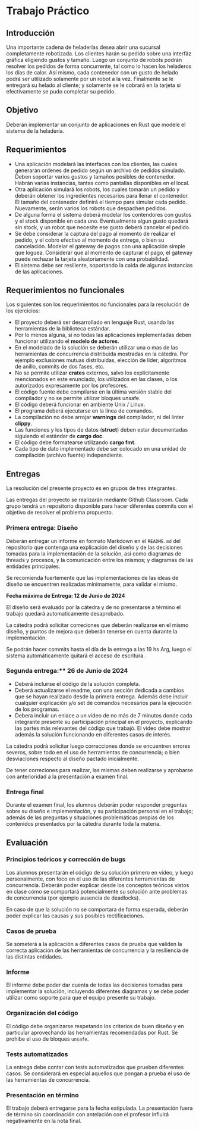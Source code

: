 # Trabajo Práctico

## Introducción

Una importante cadena de heladerías desea abrir una sucursal completamente robotizada.
Los clientes harán su pedido sobre una interfáz gráfica eligiendo gustos y tamaño. Luego un conjunto de robots podrán resolver los pedidos de forma concurrente, tal como lo hacen los heladeros los días de calor. Así mismo, cada contenedor con un gusto de helado podrá ser utilizado solamente por un robot a la vez. Finalmente se le entregará su helado al cliente; y solamente se le cobrará en la tarjeta si efectivamente se pudo completar su pedido. 

## Objetivo

Deberán implementar un conjunto de aplicaciones en Rust que modele el sistema de la heladería. 

## Requerimientos

- Una aplicación modelará las interfaces con los clientes, las cuales generarán ordenes de pedido según un archivo de pedidos simulado. Deben soportar varios gustos y tamaños posibles de contenedor. Habrán varias instancias, tantas como pantallas disponibles en el local.
- Otra aplicación simulará los robots, los cuales tomarán un pedido y deberán obtener los ingredientes necesarios para llenar el contenedor. El tamaño del contenedor definirá el tiempo para simular cada pedido. Nuevamente, serán varios los robots que despachen pedidos.
- De alguna forma el sistema deberá modelar los contendores con gustos y el stock disponible en cada uno. Eventualmente algun gusto quedará sin stock, y un robot que necesite ese gusto deberá cancelar el pedido. 
- Se debe considerar la captura del pago al momento de realizar el pedido, y el cobro efectivo al momento de entrega, o bien su cancelación. Modelar el gateway de pagos con una aplicación simple que loguea. Considerar que al momento de capturar el pago, el gateway puede rechazar la tarjeta aleatoriamente con una probabilidad. 
- El sistema debe ser resiliente, soportando la caida de algunas instancias de las aplicaciones.


## Requerimientos no funcionales

Los siguientes son los requerimientos no funcionales para la resolución de los ejercicios:

- El proyecto deberá ser desarrollado en lenguaje Rust, usando las herramientas de la biblioteca estándar.
- Por lo menos alguna, si no todas las aplicaciones implementadas deben funcionar utilizando el **modelo de actores**.
- En el modelado de la solución se deberán utilizar una o mas de las herramientas de concurrencia distribuida mostradas en la cátedra. Por ejemplo exclusiones mutuas distribuidas, elección de líder, algorítmos de anillo, commits de dos fases, etc.
- No se permite utilizar **crates** externos, salvo los explícitamente mencionados en este enunciado, los utilizados en las clases, o los autorizados expresamente por los profesores.
- El código fuente debe compilarse en la última versión stable del compilador y no se permite utilizar bloques unsafe.
- El código deberá funcionar en ambiente Unix / Linux.
- El programa deberá ejecutarse en la línea de comandos.
- La compilación no debe arrojar **warnings** del compilador, ni del linter **clippy**.
- Las funciones y los tipos de datos (**struct**) deben estar documentadas siguiendo el estándar de **cargo doc**.
- El código debe formatearse utilizando **cargo fmt**.
- Cada tipo de dato implementado debe ser colocado en una unidad de compilación (archivo fuente) independiente.

## Entregas

La resolución del presente proyecto es en grupos de tres integrantes.

Las entregas del proyecto se realizarán mediante Github Classroom. Cada grupo tendrá un repositorio disponible para hacer diferentes commits con el objetivo de resolver el problema propuesto.

### Primera entrega: Diseño

Deberán entregar un informe en formato Markdown en el `README.md` del repositorio que contenga una explicación del diseño y de las decisiones tomadas para la implementación de la solución, asi como diagramas de threads y procesos, y la comunicación entre los mismos; y diagramas de las entidades principales.

Se recomienda fuertemente que las implementaciones de las ideas de diseño se encuentren realizadas mínimamente, para validar el mismo.

**Fecha máxima de Entrega: 12 de Junio de 2024**

El diseño será evaluado por la cátedra y de no presentarse a término el trabajo quedará automaticamente desaprobado.

La cátedra podrá solicitar correciones que deberán realizarse en el mismo diseño, y puntos de mejora
que deberán tenerse en cuenta durante la implementación.

Se podrán hacer commits hasta el día de la entrega a las 19 hs Arg, luego el sistema automáticamente quitará el acceso de escritura.


### Segunda entrega:** 26 de Junio de 2024

- Deberá incluirse el código de la solución completa.
- Deberá actualizarse el readme, con una sección dedicada a cambios que se hayan realizado desde la primera entrega. Además debe incluir cualquier explicación y/o set de comandos necesarios para la ejecución de los programas.
- Debera incluir un enlace a un video de no más de 7 minutos donde cada integrante presente su participación principal en el proyecto, explicando las partes más relevantes del código que trabajó. El video debe mostrar además la solución funcionando en diferentes casos de interés.

La cátedra podrá solicitar luego correcciones donde se encuentren errores severos, sobre todo en el uso de herramientas de concurrencia; o bien desviaciones respecto al diseño pactado inicialmente.

De tener correciones para realizar, las mismas deben realizarse y aprobarse con anterioridad a la presentación a examen final. 

### Entrega final


Durante el examen final, los alumnos deberán poder responder preguntas sobre su diseño e implementación, y su participación personal en el trabajo; además de las preguntas y situaciones problemáticas propias de los contenidos presentados por la cátedra durante toda la materia.  

## Evaluación

### Principios teóricos y corrección de bugs

Los alumnos presentarán el código de su solución primero en video, y luego personalmente, con foco en el uso de las diferentes herramientas de concurrencia. 
Deberán poder explicar desde los conceptos teóricos vistos en clase cómo se comportará potencialmente su solución ante problemas de concurrencia (por ejemplo ausencia de deadlocks).

En caso de que la solución no se comportara de forma esperada, deberán poder explicar las causas y sus posibles rectificaciones.

### Casos de prueba

Se someterá a la aplicación a diferentes casos de prueba que validen la correcta aplicación de las herramientas de concurrencia y la resiliencia de las distintas entidades.

### Informe

El informe debe poder dar cuenta de todas las decisiones tomadas para implementar la solución, incluyendo diferentes diagramas y se debe poder utilizar como soporte para que el equipo presente su trabajo.

### Organización del código

El código debe organizarse respetando los criterios de buen diseño y en particular aprovechando las herramientas recomendadas por Rust. 
Se prohibe el uso de bloques `unsafe`. 

### Tests automatizados

La entrega debe contar con tests automatizados que prueben diferentes casos. Se considerará en especial aquellos que pongan a prueba el uso de las herramientas de concurrencia.

### Presentación en término

El trabajo deberá entregarse para la fecha estipulada. La presentación fuera de término sin coordinación con antelación con el profesor influirá negativamente en la nota final.
